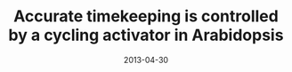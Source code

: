 ---
title: "Accurate timekeeping is controlled by a cycling activator in Arabidopsis"
collection: publications
venue: "eLIFE"
date: 2013-04-30
paperurl: http://academicpages.github.io/files/paper2.pdf
citation: 'Polly Yingshan Hsu, Upendra K Devisetty, Stacey L Harmer (2013). "Accurate timekeeping is controlled by a cycling activator in Arabidopsis" <i>eLIFE</i>. 1(2).'
---